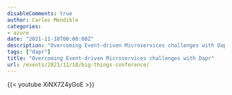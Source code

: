 ```yaml
---
disableComments: true
author: Carlos Mendible
categories:
- azure
date: "2021-11-18T00:00:00Z"
description: "Overcoming Event-driven Microservices challenges with Dapr"
tags: ["dapr"]
title: "Overcoming Event-driven Microservices challenges with Dapr"
url: /events/2021/11/18/big-things-conference/
---
```


{{< youtube XiNX7Z4yGoE >}}
